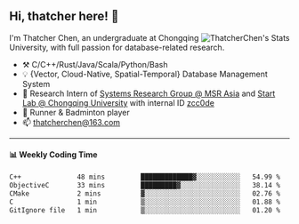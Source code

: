 ## Hi, thatcher here! :wave:

<img align="right" src="https://github-readme-stats.vercel.app/api?username=thatcherchen&title_color=333&text_color=777" alt="ThatcherChen's Stats" >

I'm Thatcher Chen, an undergraduate at Chongqing University, with full passion for database-related research.

- :hammer_and_pick:  C/C++/Rust/Java/Scala/Python/Bash
- :bulb:  {Vector, Cloud-Native, Spatial-Temporal} Database Management System
- :telescope:  Research Intern of [Systems Research Group @ MSR Asia](https://www.microsoft.com/en-us/research/group/systems-research-group-asia) and [Start Lab @ Chongqing University](https://github.com/Spatio-Temporal-Lab) with internal ID [zcc0de](https://github.com/zcc0de)
- :seedling:  Runner & Badminton player
- :mailbox: thatcherchen@163.com

---

#### :bar_chart: Weekly Coding Time

<!--START_SECTION:waka-->

```txt
C++              48 mins         █████████████▓░░░░░░░░░░░   54.99 %
ObjectiveC       33 mins         █████████▓░░░░░░░░░░░░░░░   38.14 %
CMake            2 mins          ▓░░░░░░░░░░░░░░░░░░░░░░░░   02.76 %
C                1 min           ▒░░░░░░░░░░░░░░░░░░░░░░░░   01.88 %
GitIgnore file   1 min           ▒░░░░░░░░░░░░░░░░░░░░░░░░   01.20 %
```

<!--END_SECTION:waka-->
